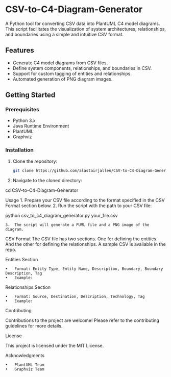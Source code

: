 # CSV-to-C4-Diagram-Generator

A Python tool for converting CSV data into PlantUML C4 model diagrams. This script facilitates the visualization of system architectures, relationships, and boundaries using a simple and intuitive CSV format.

## Features

- Generate C4 model diagrams from CSV files.
- Define system components, relationships, and boundaries in CSV.
- Support for custom tagging of entities and relationships.
- Automated generation of PNG diagram images.

## Getting Started

### Prerequisites

- Python 3.x
- Java Runtime Environment
- PlantUML
- Graphviz

### Installation

1. Clone the repository:
   ```bash
   git clone https://github.com/alastairjallen/CSV-to-C4-Diagram-Generator.git

2.	Navigate to the cloned directory:

cd CSV-to-C4-Diagram-Generator

Usage
	1.	Prepare your CSV file according to the format specified in the CSV Format section below.
	2.	Run the script with the path to your CSV file:

python csv_to_c4_diagram_generator.py your_file.csv

	3.	The script will generate a PUML file and a PNG image of the diagram.

CSV Format
The CSV file has two sections. One for defining the entities. And the other for defining the relationships.  A sample CSV is available in the repo.

Entities Section

	•	Format: Entity Type, Entity Name, Description, Boundary, Boundary Description, Tag
	•	Example:


Relationships Section

	•	Format: Source, Destination, Description, Technology, Tag
	•	Example:


Contributing

Contributions to the project are welcome! Please refer to the contributing guidelines for more details.

License

This project is licensed under the MIT License.

Acknowledgments

	•	PlantUML Team
	•	Graphviz Team
